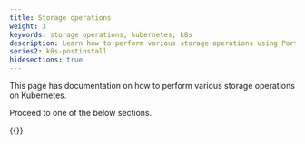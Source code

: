 ```yaml
---
title: Storage operations
weight: 3
keywords: storage operations, kubernetes, k8s
description: Learn how to perform various storage operations using Portworx on Kubernetes
series2: k8s-postinstall
hidesections: true
---
```


This page has documentation on how to perform various storage operations on Kubernetes.

Proceed to one of the below sections.

{{<homelist series="k8s-storage">}}
